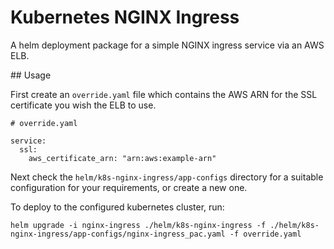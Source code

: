 # Kubernetes NGINX Ingress

A helm deployment package for a simple NGINX ingress service via an AWS ELB.

## Usage

First create an `override.yaml` file which contains the AWS ARN for the SSL certificate you wish the ELB to use.

```
# override.yaml

service:
  ssl:
    aws_certificate_arn: "arn:aws:example-arn"
```

Next check the `helm/k8s-nginx-ingress/app-configs` directory for a suitable configuration for your requirements, or create a new one.

To deploy to the configured kubernetes cluster, run:

```
helm upgrade -i nginx-ingress ./helm/k8s-nginx-ingress -f ./helm/k8s-nginx-ingress/app-configs/nginx-ingress_pac.yaml -f override.yaml
```
